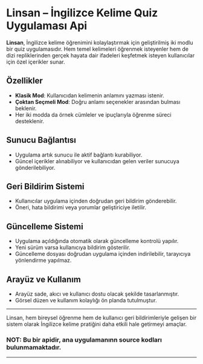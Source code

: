 # Linsan – İngilizce Kelime Quiz Uygulaması Api

**Linsan**, İngilizce kelime öğrenimini kolaylaştırmak için geliştirilmiş iki modlu bir quiz uygulamasıdır. Hem temel kelimeleri öğrenmek isteyenler hem de dizi repliklerinden gerçek hayata dair ifadeleri keşfetmek isteyen kullanıcılar için özel içerikler sunar.

## Özellikler

- **Klasik Mod**: Kullanıcıdan kelimenin anlamını yazması istenir.
- **Çoktan Seçmeli Mod**: Doğru anlamı seçenekler arasından bulması beklenir.
- Her iki modda da örnek cümleler ve ipuçlarıyla öğrenme süreci desteklenir.

## Sunucu Bağlantısı

- Uygulama artık sunucu ile aktif bağlantı kurabiliyor.
- Güncel içerikler alınabiliyor ve kullanıcıdan gelen veriler sunucuya gönderilebiliyor.

## Geri Bildirim Sistemi

- Kullanıcılar uygulama içinden doğrudan geri bildirim gönderebilir.
- Öneri, hata bildirimi veya yorumlar geliştiriciye iletilir.

## Güncelleme Sistemi

- Uygulama açıldığında otomatik olarak güncelleme kontrolü yapılır.
- Yeni sürüm varsa kullanıcıya bildirim gösterilir.
- Güncelleme dosyası doğrudan uygulama içinden indirilebilir, tarayıcıya yönlendirme yapılmaz.

## Arayüz ve Kullanım

- Arayüz sade, akıcı ve kullanıcı dostu olacak şekilde tasarlanmıştır.
- Görsel düzen ve kullanım kolaylığı ön planda tutulmuştur.

---

Linsan, hem bireysel öğrenme hem de kullanıcı geri bildirimleriyle gelişen bir sistem olarak İngilizce kelime pratiğini daha etkili hale getirmeyi amaçlar.

### NOT: Bu bir apidir, ana uygulamanınn source kodları bulunmamaktadır.
---
